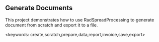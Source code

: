 ## Generate Documents ##
This project demonstrates how to use RadSpreadProcessing to generate document from scratch and export it to a file.

<keywords: create,scratch,prepare,data,report,invoice,save,export>